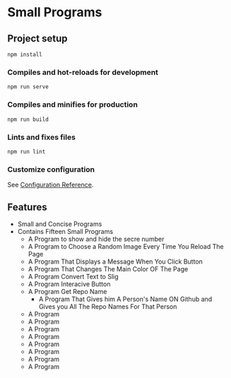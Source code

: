 # Small Programs

## Project setup
```
npm install
```

### Compiles and hot-reloads for development
```
npm run serve
```

### Compiles and minifies for production
```
npm run build
```

### Lints and fixes files
```
npm run lint
```

### Customize configuration
See [Configuration Reference](https://cli.vuejs.org/config/).

## Features 
- Small and Concise Programs
- Contains Fifteen Small Programs
  - A Program to show and hide the secre number
  - A Program to Choose a Random Image Every Time You Reload The Page
  - A Program That Displays a Message When You Click Button
  - A Program That Changes The Main Color OF The Page
  - A Program Convert Text to Slig
  - A Program Interacive Button
  - A Program Get Repo Name
    - A Program That Gives him A Person's Name ON Github and Gives you All The
    Repo Names For That Person
  - A Program 
  - A Program 
  - A Program 
  - A Program 
  - A Program 
  - A Program 
  - A Program 
  - A Program 
